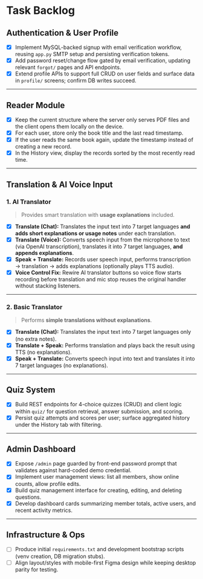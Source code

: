 # Task Backlog

## Authentication & User Profile

* [x] Implement MySQL-backed signup with email verification workflow, reusing `app.py` SMTP setup and persisting verification tokens.
* [x] Add password reset/change flow gated by email verification, updating relevant `forgot/` pages and API endpoints.
* [x] Extend profile APIs to support full CRUD on user fields and surface data in `profile/` screens; confirm DB writes succeed.

---

## Reader Module

* [x] Keep the current structure where the server only serves PDF files and the client opens them locally on the device.
* [x] For each user, store only the book title and the last read timestamp.
* [x] If the user reads the same book again, update the timestamp instead of creating a new record.
* [x] In the History view, display the records sorted by the most recently read time.

---

## Translation & AI Voice Input

### 1. AI Translator  
> Provides smart translation with **usage explanations** included.

- [x] **Translate (Chat):** Translates the input text into 7 target languages **and adds short explanations or usage notes** under each translation.  
- [x] **Translate (Voice):** Converts speech input from the microphone to text (via OpenAI transcription), translates it into 7 target languages, **and appends explanations**.  
- [x] **Speak + Translate:** Records user speech input, performs transcription → translation → adds explanations (optionally plays TTS audio).  
- [x] **Voice Control Fix:** Rewire AI translator buttons so voice flow starts recording before translation and mic stop reuses the original handler without stacking listeners.

---

### 2. Basic Translator  
> Performs **simple translations without explanations**.

- [x] **Translate (Chat):** Translates the input text into 7 target languages only (no extra notes).  
- [x] **Translate + Speak:** Performs translation and plays back the result using TTS (no explanations).  
- [x] **Speak + Translate:** Converts speech input into text and translates it into 7 target languages (no explanations).  

---

## Quiz System

* [x] Build REST endpoints for 4-choice quizzes (CRUD) and client logic within `quiz/` for question retrieval, answer submission, and scoring.
* [x] Persist quiz attempts and scores per user; surface aggregated history under the History tab with filtering.

---

## Admin Dashboard

* [x] Expose `/admin` page guarded by front-end password prompt that validates against hard-coded demo credential.
* [x] Implement user management views: list all members, show online counts, allow profile edits.
* [x] Build quiz management interface for creating, editing, and deleting questions.
* [x] Develop dashboard cards summarizing member totals, active users, and recent activity metrics.

---

## Infrastructure & Ops

* [ ] Produce initial `requirements.txt` and development bootstrap scripts (venv creation, DB migration stubs).
* [ ] Align layout/styles with mobile-first Figma design while keeping desktop parity for testing.
